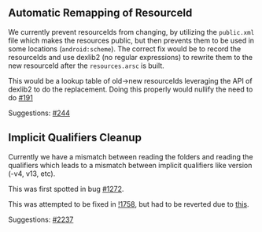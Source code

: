 ## Automatic Remapping of ResourceId
We currently prevent resourceIds from changing, by utilizing the `public.xml` file which makes the resources public, but
then prevents them to be used in some locations (`android:scheme`). The correct fix would be to record the resourceIds
and use dexlib2 (no regular expressions) to rewrite them to the new resourceId after the `resources.arsc` is built.

This would be a lookup table of old->new resourceIds leveraging the API of dexlib2 to do the replacement. Doing this
properly would nullify the need to do [#191](https://github.com/iBotPeaches/Apktool/issues/191)

Suggestions: [#244](https://github.com/iBotPeaches/Apktool/issues/244)

## Implicit Qualifiers Cleanup
Currently we have a mismatch between reading the folders and reading the qualifiers which leads to a mismatch between
implicit qualifiers like version (-v4, v13, etc).

This was first spotted in bug [#1272](https://github.com/iBotPeaches/Apktool/issues/1272).

This was attempted to be fixed in [!1758](https://github.com/iBotPeaches/Apktool/pull/1758/files), but had to be
reverted due to [this](https://github.com/iBotPeaches/Apktool/issues/1272#issuecomment-379345005).

Suggestions: [#2237](https://github.com/iBotPeaches/Apktool/issues/2237)